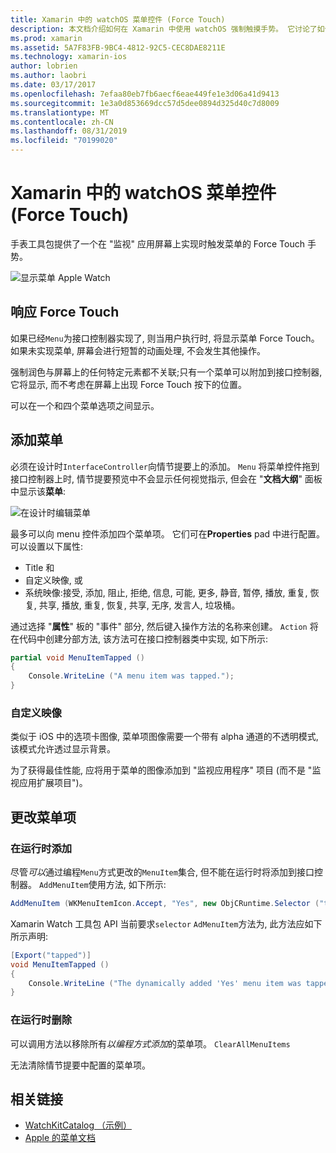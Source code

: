 ```yaml
---
title: Xamarin 中的 watchOS 菜单控件 (Force Touch)
description: 本文档介绍如何在 Xamarin 中使用 watchOS 强制触摸手势。 它讨论了如何响应强制触控、如何添加菜单以及如何更改菜单项。
ms.prod: xamarin
ms.assetid: 5A7F83FB-9BC4-4812-92C5-CEC8DAE8211E
ms.technology: xamarin-ios
author: lobrien
ms.author: laobri
ms.date: 03/17/2017
ms.openlocfilehash: 7efaa80eb7fb6aecf6eae449fe1e3d06a41d9413
ms.sourcegitcommit: 1e3a0d853669dcc57d5dee0894d325d40c7d8009
ms.translationtype: MT
ms.contentlocale: zh-CN
ms.lasthandoff: 08/31/2019
ms.locfileid: "70199020"
---
```

# <a name="watchos-menu-control-force-touch-in-xamarin"></a>Xamarin 中的 watchOS 菜单控件 (Force Touch)

手表工具包提供了一个在 "监视" 应用屏幕上实现时触发菜单的 Force Touch 手势。

![](menu-images/menu.png "显示菜单 Apple Watch")
<!-- watch image courtesy of http://infinitapps.com/bezel/ -->

## <a name="responding-to-force-touch"></a>响应 Force Touch

如果已经`Menu`为接口控制器实现了, 则当用户执行时, 将显示菜单 Force Touch。 如果未实现菜单, 屏幕会进行短暂的动画处理, 不会发生其他操作。

强制润色与屏幕上的任何特定元素都不关联;只有一个菜单可以附加到接口控制器, 它将显示, 而不考虑在屏幕上出现 Force Touch 按下的位置。

可以在一个和四个菜单选项之间显示。


## <a name="adding-a-menu"></a>添加菜单

必须在设计时`InterfaceController`向情节提要上的添加。 `Menu` 将菜单控件拖到接口控制器上时, 情节提要预览中不会显示任何视觉指示, 但会在 "**文档大纲**" 面板中显示该**菜单**:

![](menu-images/menu-action.png "在设计时编辑菜单")

最多可以向 menu 控件添加四个菜单项。 它们可在**Properties** pad 中进行配置。 可以设置以下属性:

- Title 和
- 自定义映像, 或
- 系统映像:接受, 添加, 阻止, 拒绝, 信息, 可能, 更多, 静音, 暂停, 播放, 重复, 恢复, 共享, 播放, 重复, 恢复, 共享, 无序, 发言人, 垃圾桶。

通过选择 "**属性**" 板的 "事件" 部分, 然后键入操作方法的名称来创建。 `Action` 将在代码中创建分部方法, 该方法可在接口控制器类中实现, 如下所示:

```csharp
partial void MenuItemTapped ()
{
    Console.WriteLine ("A menu item was tapped.");
}
```

### <a name="custom-images"></a>自定义映像

类似于 iOS 中的选项卡图像, 菜单项图像需要一个带有 alpha 通道的不透明模式, 该模式允许透过显示背景。

为了获得最佳性能, 应将用于菜单的图像添加到 "监视应用程序" 项目 (而不是 "监视应用扩展项目")。


## <a name="changing-the-menu-items"></a>更改菜单项

<!--
### Design Time Items

Menu items added the storyboard can be shown and hidden programmatically.
-->

### <a name="adding-at-runtime"></a>在运行时添加

尽管*可以*通过编程`Menu`方式更改的`MenuItem`集合, 但不能在运行时将添加到接口控制器。
`AddMenuItem`使用方法, 如下所示:

```csharp
AddMenuItem (WKMenuItemIcon.Accept, "Yes", new ObjCRuntime.Selector ("tapped"));
```

Xamarin Watch 工具包 API 当前要求`selector` `AdMenuItem`方法为, 此方法应如下所示声明:

```csharp
[Export("tapped")]
void MenuItemTapped ()
{
    Console.WriteLine ("The dynamically added 'Yes' menu item was tapped.");
}
```

### <a name="removing-at-runtime"></a>在运行时删除

可以调用方法以移除所有*以编程方式添加*的菜单项。 `ClearAllMenuItems`

无法清除情节提要中配置的菜单项。



## <a name="related-links"></a>相关链接

- [WatchKitCatalog （示例）](https://docs.microsoft.com/samples/xamarin/ios-samples/watchos-watchkitcatalog)
- [Apple 的菜单文档](https://developer.apple.com/library/prerelease/ios/documentation/General/Conceptual/WatchKitProgrammingGuide/Menus.html)
